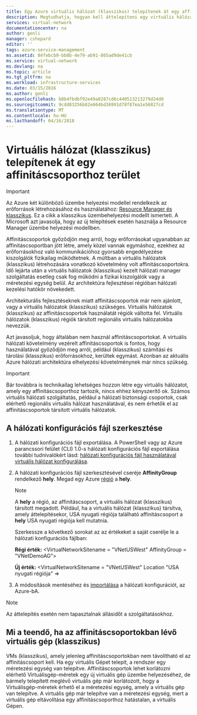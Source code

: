 ```yaml
---
title: Egy Azure virtuális hálózat (klasszikus) telepítenek át egy affinitáscsoporthoz egy régiót |} Microsoft Docs
description: Megtudhatja, hogyan kell áttelepíteni egy virtuális hálózat (klasszikus) affinitáscsoport egy régiót.
services: virtual-network
documentationcenter: na
author: genli
manager: cshepard
editor: ''
tags: azure-service-management
ms.assetid: 84febcb9-bb8b-4e79-ab91-865ad9de41cb
ms.service: virtual-network
ms.devlang: na
ms.topic: article
ms.tgt_pltfrm: na
ms.workload: infrastructure-services
ms.date: 03/15/2016
ms.author: genli
ms.openlocfilehash: b8b4fbdbf92e49a0287cd6c440513213279d24d0
ms.sourcegitcommit: 9cdd83256b82e664bd36991d78f87ea1e56827cd
ms.translationtype: MT
ms.contentlocale: hu-HU
ms.lasthandoff: 04/16/2018
---
```

# <a name="migrate-a-virtual-network-classic-from-an-affinity-group-to-a-region"></a>Virtuális hálózat (klasszikus) telepítenek át egy affinitáscsoporthoz terület

> [!IMPORTANT]
> Az Azure két különböző üzembe helyezési modellel rendelkezik az erőforrások létrehozásához és használatához: [Resource Manager és klasszikus](../resource-manager-deployment-model.md?toc=%2fazure%2fvirtual-network%2ftoc.json). Ez a cikk a klasszikus üzembehelyezési modellt ismerteti. A Microsoft azt javasolja, hogy az új telepítések esetén használja a Resource Manager üzembe helyezési modellben.

Affinitáscsoportok győződjön meg arról, hogy erőforrásokat ugyanabban az affinitáscsoportban jött létre, amely közel vannak egymáshoz, ezekhez az erőforrásokhoz való kommunikációhoz gyorsabb engedélyezése kiszolgálók fizikailag működtetnek. A múltban a virtuális hálózatok (klasszikus) létrehozására vonatkozó követelmény volt affinitáscsoportokra. Idő lejárta után a virtuális hálózatok (klasszikus) kezelt hálózati manager szolgáltatás esetleg csak fog működni a fizikai kiszolgálók vagy a méretezési egység belül. Az architektúra fejlesztései régióban hálózati kezelési hatókör növekedett.

Architekturális fejlesztéseknek miatt affinitáscsoportok már nem ajánlott, vagy a virtuális hálózatok (klasszikus) szükséges. Virtuális hálózatok (klasszikus) az affinitáscsoportok használatát régiók váltotta fel. Virtuális hálózatok (klasszikus) régiók társított regionális virtuális hálózatokba nevezzük.

Azt javasoljuk, hogy általában nem használ affinitáscsoportokat. A virtuális hálózati követelmény vezérelt affinitáscsoportok is fontos, hogy használatával győződjön meg arról, például (klasszikus) számítási és tárolási (klasszikus) erőforrásokhoz, kerültek egymást. Azonban az aktuális Azure hálózati architektúra elhelyezési követelménynek már nincs szükség.

> [!IMPORTANT]
> Bár továbbra is technikailag lehetséges hozzon létre egy virtuális hálózatot, amely egy affinitáscsoporthoz tartozik, nincs ehhez kényszerítő ok. Számos virtuális hálózati szolgáltatás, például a hálózati biztonsági csoportok, csak elérhető regionális virtuális hálózat használatával, és nem érhetők el az affinitáscsoportok társított virtuális hálózatok.
> 
> 

## <a name="edit-the-network-configuration-file"></a>A hálózati konfigurációs fájl szerkesztése

1. A hálózati konfigurációs fájl exportálása. A PowerShell vagy az Azure parancssori felület (CLI) 1.0-s hálózati konfigurációs fájl exportálása további tudnivalókért lásd: [hálózati konfigurációs fájl használatával virtuális hálózat konfigurálása](virtual-networks-using-network-configuration-file.md#export).
2. A hálózati konfigurációs fájl szerkesztésével cseréje **AffinityGroup** rendelkező **hely**. Megad egy Azure [régió](https://azure.microsoft.com/regions) a **hely**.
   
   > [!NOTE]
   > A **hely** a régió, az affinitáscsoport, a virtuális hálózat (klasszikus) társított megadott. Például, ha a virtuális hálózat (klasszikus) társítva, amely áttelepítésekor, USA nyugati régiója található affinitáscsoport a **hely** USA nyugati régiója kell mutatnia. 
   > 
   > 
   
    Szerkessze a következő sorokat az az értékeket a saját cserélje le a hálózati konfigurációs fájlban: 
   
    **Régi érték:** \<VirtualNetworkSitename = "VNetUSWest" AffinityGroup = "VNetDemoAG"\> 
   
    **Új érték:** \<VirtualNetworkSitename = "VNetUSWest" Location "USA nyugati régiója" =\>
3. A módosítások mentéséhez és [importálása](virtual-networks-using-network-configuration-file.md#import) a hálózati konfigurációt, az Azure-bA.

> [!NOTE]
> Az áttelepítés esetén nem tapasztalnak állásidőt a szolgáltatásokhoz.
> 
> 

## <a name="what-to-do-if-you-have-a-vm-classic-in-an-affinity-group"></a>Mi a teendő, ha az affinitáscsoportokban lévő virtuális gép (klasszikus)
VMs (klasszikus), amely jelenleg affinitáscsoportokban nem távolítható el az affinitáscsoport kell. Ha egy virtuális Gépet telepít, a rendszer egy méretezési egység van telepítve. Affinitáscsoportok lehet korlátozni elérhető Virtuálisgép-méretek egy új virtuális gép üzembe helyezéséhez, de bármely telepített meglévő virtuális gép már korlátozott, hogy a Virtuálisgép-méretek érhető el a méretezési egység, amely a virtuális gép van telepítve. A virtuális gép már telepítve van a méretezési egység, mert a virtuális gép eltávolítása egy affinitáscsoporthoz hatástalan, a virtuális Gépen.
